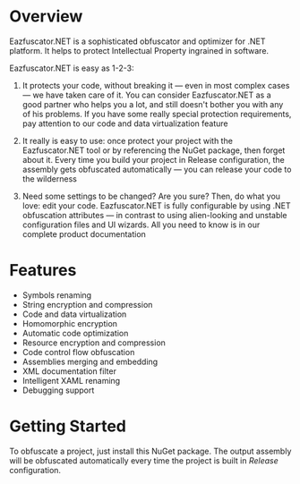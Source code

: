 ﻿# Overview

Eazfuscator.NET is a sophisticated obfuscator and optimizer for .NET platform.
It helps to protect Intellectual Property ingrained in software.

Eazfuscator.NET is easy as 1-2-3:

1. It protects your code, without breaking it — even in most complex cases —
we have taken care of it. You can consider Eazfuscator.NET as a good partner
who helps you a lot, and still doesn't bother you with any of his problems.
If you have some really special protection requirements, pay attention to our
code and data virtualization feature

2. It really is easy to use: once protect your project with the
Eazfuscator.NET tool or by referencing the NuGet package, then forget about
it. Every time you build your project in Release configuration, the assembly
gets obfuscated automatically — you can release your code to the wilderness

3. Need some settings to be changed? Are you sure? Then, do what you love:
edit your code. Eazfuscator.NET is fully configurable by using .NET
obfuscation attributes — in contrast to using alien-looking and unstable
configuration files and UI wizards. All you need to know is in our complete
product documentation

# Features

  * Symbols renaming
  * String encryption and compression
  * Code and data virtualization
  * Homomorphic encryption
  * Automatic code optimization
  * Resource encryption and compression
  * Code control flow obfuscation
  * Assemblies merging and embedding
  * XML documentation filter
  * Intelligent XAML renaming
  * Debugging support

# Getting Started

To obfuscate a project, just install this NuGet package. The output assembly
will be obfuscated automatically every time the project is built in *Release*
configuration.
